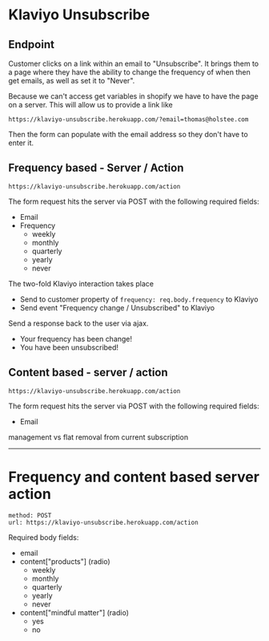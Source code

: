 # Klaviyo Unsubscribe

## Endpoint

Customer clicks on a link within an email to "Unsubscribe". It brings them to a page where they have the ability to change the frequency of when then get emails, as well as set it to "Never".

Because we can't access get variables in shopify we have to have the page on a server. This will allow us to provide a link like

```
https://klaviyo-unsubscribe.herokuapp.com/?email=thomas@holstee.com
```
Then the form can populate with the email address so they don't have to enter it.


## Frequency based - Server / Action

```
https://klaviyo-unsubscribe.herokuapp.com/action
```

The form request hits the server via POST with the following required fields:

* Email
* Frequency
  * weekly
  * monthly
  * quarterly
  * yearly
  * never

The two-fold Klaviyo interaction takes place

* Send to customer property of `frequency: req.body.frequency` to Klaviyo
* Send event "Frequency change / Unsubscribed" to Klaviyo

Send a response back to the user via ajax.

* Your frequency has been change!
* You have been unsubscribed!

## Content based - server / action

```
https://klaviyo-unsubscribe.herokuapp.com/action
```

The form request hits the server via POST with the following required fields:

* Email

management vs flat removal from current subscription

---

# Frequency and content based server action

```
method: POST
url: https://klaviyo-unsubscribe.herokuapp.com/action
```

Required body fields:

* email
* content["products"] (radio)
	* weekly
	* monthly
	* quarterly
	* yearly
	* never
* content["mindful matter"] (radio)
	* yes
	* no
